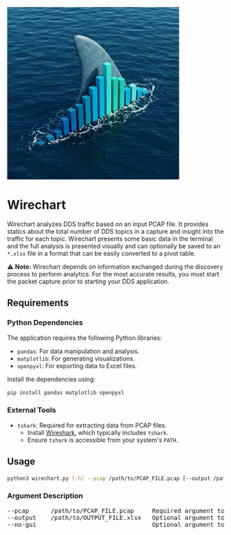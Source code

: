 <img src="img/wirechart_icon.jpg">

# Wirechart

Wirechart analyzes DDS traffic based on an input PCAP file.  It provides statics about the total number of DDS topics in a capture and insight into the traffic for each topic.  Wirechart presents some basic data in the terminal and the full analysis is presented visually and can optionally be saved to an `*.xlsx` file in a format that can be easily converted to a pivot table.

⚠️ **Note:** Wirechart depends on information exchanged during the discovery process to perform analytics. For the most accurate results, you must start the packet capture prior to starting your DDS application.

## Requirements

### Python Dependencies
The application requires the following Python libraries:

- `pandas`: For data manipulation and analysis.
- `matplotlib`: For generating visualizations.
- `openpyxl`: For exporting data to Excel files.

Install the dependencies using:

```bash
pip install pandas matplotlib openpyxl
```

### External Tools

- `tshark`: Required for extracting data from PCAP files.
    - Install [Wireshark](https://www.wireshark.org/download.html), which typically includes `tshark`.
    - Ensure `tshark` is accessible from your system's `PATH`.

## Usage

```bash
python3 wirechart.py [-h] --pcap /path/to/PCAP_FILE.pcap [--output /path/to/OUTPUT_FILE.xlsx] [--no-gui]
```

### Argument Description

<pre>
--pcap      /path/to/PCAP_FILE.pcap     Required argument to specify the PCAP file.
--output    /path/to/OUTPUT_FILE.xlsx   Optional argument to specify an output file for PCAP statistics.
--no-gui                                Optional argument to limit output to only the console.
</pre>